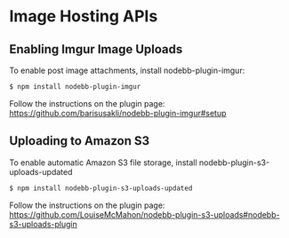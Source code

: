 Image Hosting APIs
==================

Enabling Imgur Image Uploads
----------------------------

To enable post image attachments, install nodebb-plugin-imgur:

``` bash
$ npm install nodebb-plugin-imgur
```

Follow the instructions on the plugin page:
<https://github.com/barisusakli/nodebb-plugin-imgur#setup>

Uploading to Amazon S3
----------------------

To enable automatic Amazon S3 file storage, install
nodebb-plugin-s3-uploads-updated

``` bash
$ npm install nodebb-plugin-s3-uploads-updated
```

Follow the instructions on the plugin page:
<https://github.com/LouiseMcMahon/nodebb-plugin-s3-uploads#nodebb-s3-uploads-plugin>
